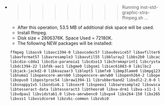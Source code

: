 * >>>>>>>>> Running inst-std-graphic-xtra-ffmpeg.sh ...
  * After this operation, 53.5 MB of additional disk space will be used.
  * Install ffmpeg.
  * Disk size = 2806376K. Space Used = 72180K.
  * The following NEW packages will be installed:
  ```bash
  ffmpeg libass9 libavc1394-0 libavcodec57 libavdevice57 libavfilter6
  libavformat57 libavresample3 libavutil55 libbluray2 libbs2b0 libcaca0
  libcdio-cdda1 libcdio-paranoia1 libcdio13 libchromaprint1 libcrystalhd3
  libdc1394-22 libfdk-aac1 libgme0 libgsm1 libiec61883-0 libilbc2
  libjack-jackd2-0 libkvazaar3 liblept5 libmfx0 libmp3lame0 libmpg123-0
  libnuma1 libopencore-amrnb0 libopencore-amrwb0 libopenh264-2 libopenmpt0
  libopus0 libpostproc54 libraw1394-11 librubberband2 libsdl2-2.0-0 libshine3
  libsnappy1v5 libsndio6.1 libsoxr0 libspeex1 libswresample2 libswscale4
  libtesseract-data libtesseract3 libtheora0 libva-drm1 libva-x11-1 libva1
  libvdpau1 libvidstab1.0 libvo-amrwbenc0 libvpx4 libx264-150 libx265-116
  libxss1 libxvidcore4 libzvbi-common libzvbi0
  ```
